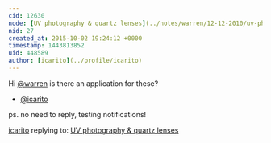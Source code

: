 ```yaml
---
cid: 12630
node: [UV photography & quartz lenses](../notes/warren/12-12-2010/uv-photography-quartz-lenses)
nid: 27
created_at: 2015-10-02 19:24:12 +0000
timestamp: 1443813852
uid: 448589
author: [icarito](../profile/icarito)
---
```


Hi [@warren](/profile/warren) is there an application for these?

- [@icarito](/profile/icarito)

ps. no need to reply, testing notifications!

[icarito](../profile/icarito) replying to: [UV photography & quartz lenses](../notes/warren/12-12-2010/uv-photography-quartz-lenses)


